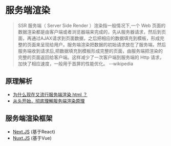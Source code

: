# 服务端渲染
> SSR 服务端（ Server Side Render ）渲染指一般情况下,一个 Web 页面的数据渲染都是由客户端或者浏览器端来完成的，先从服务器请求，然后到页面，再通过AJAX请求到页面数据，之后把相应的数据填充到模板，形成完整的页面来呈现给用户。服务端渲染把数据的初始请求放在了服务端，然后服务端收到请求后,把数据填充到模板形成完整的页面，由服务端把渲染的完整的页面返回给客户端。这样减少了一次客户端到服务端的 Http 请求，加快了相应速度，一般用于首屏的性能优化。      --wikipedia

## 原理解析
 - [为什么现在又流行服务端渲染 html ？](https://www.zhihu.com/question/59578433)
 - [从头开始，彻底理解服务端渲染原理](https://juejin.im/post/5d1fe6be51882579db031a6d)

## 服务端渲染框架
- [Next.JS](https://nextjs.org/) (基于React)
- [Nuxt.JS](https://nuxtjs.org/) (基于Vue)